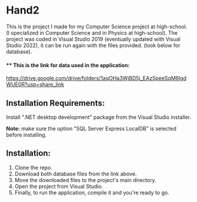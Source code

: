 # Hand2
This is the project I made for my Computer Science project at high-school. (I specialized in Computer Science and in Physics at high-school).
The project was coded in Visual Studio 2019 (eventually updated with Visual Studio 2022), it can be run again with the files provided. (look below for database).

#### ** This is the link for data used in the application:
https://drive.google.com/drive/folders/1aqOHa3WjBD5j_EAz5peeSqM6lgdWUE0R?usp=share_link

## Installation Requirements:
Install ".NET desktop development" package from the Visual Studio installer.

**Note:** make sure the option "SQL Server Express LocalDB" is selected before installing.

## Installation:
1. Clone the repo.
2. Download both database files from the link above.
3. Move the downloaded files to the project's main directory.
4. Open the project from Visual Studio.
5. Finally, to run the application, compile it and you're ready to go.

